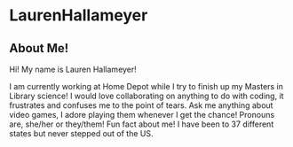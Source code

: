 # LaurenHallameyer
## About Me!
Hi! My name is Lauren Hallameyer!
<Body> I am currently working at Home Depot while I try to finish up my Masters in Library science! 
I would love collaborating on anything to do with coding, it frustrates and confuses me to the point of tears. 
Ask me anything about video games, I adore playing them whenever I get the chance!
Pronouns are, she/her or they/them!
Fun fact about me! I have been to 37 different states but never stepped out of the US. </body>
